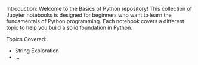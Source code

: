 Introduction:
Welcome to the Basics of Python repository! This collection of Jupyter notebooks is designed for beginners who want to learn the fundamentals of Python programming. Each notebook covers a different topic to help you build a solid foundation in Python.

Topics Covered:
- String Exploration
- ...
